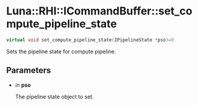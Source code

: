 # Luna::RHI::ICommandBuffer::set_compute_pipeline_state

```c++
virtual void set_compute_pipeline_state(IPipelineState *pso)=0
```

Sets the pipeline state for compute pipeline. 



## Parameters
* *in* **pso**

    The pipeline state object to set. 

